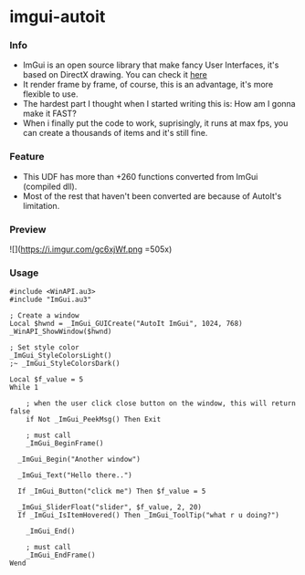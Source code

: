 # imgui-autoit

### Info
- ImGui is an open source library that make fancy User Interfaces, it's based on DirectX drawing. You can check it [here](https://github.com/ocornut/imgui)
- It render frame by frame, of course, this is an advantage, it's more flexible to use.
- The hardest part I thought when I started writing this is: How am I gonna make it FAST?
- When i finally put the code to work, suprisingly, it runs at max fps, you can create a thousands of items and it's still fine.

### Feature
- This UDF has more than +260 functions converted from ImGui (compiled dll).
- Most of the rest that haven't been converted are because of AutoIt's limitation.

### Preview
  
![](https://i.imgur.com/gc6xjWf.png =505x)

### Usage
```autoit
#include <WinAPI.au3>
#include "ImGui.au3"

; Create a window
Local $hwnd = _ImGui_GUICreate("AutoIt ImGui", 1024, 768)
_WinAPI_ShowWindow($hwnd)

; Set style color
_ImGui_StyleColorsLight()
;~ _ImGui_StyleColorsDark()

Local $f_value = 5
While 1

	; when the user click close button on the window, this will return false
	if Not _ImGui_PeekMsg() Then Exit

	; must call
	_ImGui_BeginFrame()

  _ImGui_Begin("Another window")
  
  _ImGui_Text("Hello there..")
  
  If _ImGui_Button("click me") Then $f_value = 5
  
  _ImGui_SliderFloat("slider", $f_value, 2, 20)
  If _ImGui_IsItemHovered() Then _ImGui_ToolTip("what r u doing?")
  
	_ImGui_End()
  
	; must call
	_ImGui_EndFrame()
Wend

```
